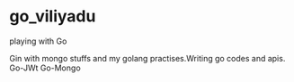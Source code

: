 # go_viliyadu

playing with Go

Gin with mongo stuffs and my golang practises.Writing go codes and apis.
Go-JWt
Go-Mongo
